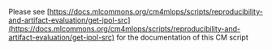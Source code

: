 Please see [https://docs.mlcommons.org/cm4mlops/scripts/reproducibility-and-artifact-evaluation/get-ipol-src](https://docs.mlcommons.org/cm4mlops/scripts/reproducibility-and-artifact-evaluation/get-ipol-src) for the documentation of this CM script
